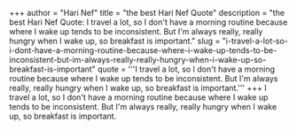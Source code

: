 +++
author = "Hari Nef"
title = "the best Hari Nef Quote"
description = "the best Hari Nef Quote: I travel a lot, so I don't have a morning routine because where I wake up tends to be inconsistent. But I'm always really, really hungry when I wake up, so breakfast is important."
slug = "i-travel-a-lot-so-i-dont-have-a-morning-routine-because-where-i-wake-up-tends-to-be-inconsistent-but-im-always-really-really-hungry-when-i-wake-up-so-breakfast-is-important"
quote = '''I travel a lot, so I don't have a morning routine because where I wake up tends to be inconsistent. But I'm always really, really hungry when I wake up, so breakfast is important.'''
+++
I travel a lot, so I don't have a morning routine because where I wake up tends to be inconsistent. But I'm always really, really hungry when I wake up, so breakfast is important.
